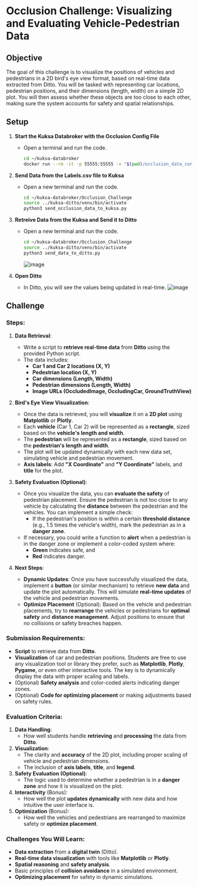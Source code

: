 # Occlusion Challenge: Visualizing and Evaluating Vehicle-Pedestrian Data

## Objective
The goal of this challenge is to visualize the positions of vehicles and pedestrians in a 2D bird's eye view format, based on real-time data extracted from Ditto. You will be tasked with representing car locations, pedestrian positions, and their dimensions (length, width) on a simple 2D plot. You will then assess whether these objects are too close to each other, making sure the system accounts for safety and spatial relationships.

## Setup
1. **Start the Kuksa Databroker with the Occlusion Config File**
   - Open a terminal and run the code.
     ```bash 
     cd ~/kuksa-databroker
     docker run --rm -it -p 55555:55555 -v "$(pwd)/occlusion_data_config.json:/occlusion_data_config.json" ghcr.io/eclipse-kuksa/kuksa-databroker:main --insecure --vss /occlusion_data_config.json
     ```

2. **Send Data from the Labels.csv file to Kuksa**
   - Open a new terminal and run the code.
     ```bash 
     cd ~/kuksa-databroker/Occlusion_Challenge
     source ../kuksa-ditto/venv/bin/activate
     python3 send_occlusion_data_to_kuksa.py
     ```

3. **Retreive Data from the Kuksa and Send it to Ditto**
   - Open a new terminal and run the code.
     ```bash 
     cd ~/kuksa-databroker/Occlusion_Challenge
     source ../kuksa-ditto/venv/bin/activate
     python3 send_data_to_ditto.py
     ```
     ![image](https://github.com/user-attachments/assets/c40f57cc-d069-4da9-8a2b-9a8f99b970a0)

 4. **Open Ditto**
    - In Ditto, you will see the values being updated in real-time.
      ![image](https://github.com/user-attachments/assets/7568e53f-642d-4b65-9ca5-2433c680b12f)


## Challenge

### Steps:

1. **Data Retrieval**:
   - Write a script to **retrieve real-time data** from **Ditto** using the provided Python script.
   - The data includes:
     - **Car 1 and Car 2 locations (X, Y)**
     - **Pedestrian location (X, Y)**
     - **Car dimensions (Length, Width)**
     - **Pedestrian dimensions (Length, Width)**
     - **Image URLs (OccludedImage, OccludingCar, GroundTruthView)**

2. **Bird's Eye View Visualization**:
   - Once the data is retrieved, you will **visualize** it on a **2D plot** using **Matplotlib** or **Plotly**.
   - Each **vehicle** (Car 1, Car 2) will be represented as a **rectangle**, sized based on the **vehicle's length and width**.
   - The **pedestrian** will be represented as a **rectangle**, sized based on the **pedestrian's length and width**.
   - The plot will be updated dynamically with each new data set, simulating vehicle and pedestrian movement.
   - **Axis labels**: Add **"X Coordinate"** and **"Y Coordinate"** labels, and **title** for the plot.

3. **Safety Evaluation (Optional)**:
   - Once you visualize the data, you can **evaluate the safety** of pedestrian placement. Ensure the pedestrian is not too close to any vehicle by calculating the **distance** between the pedestrian and the vehicles. You can implement a simple check:
     - If the pedestrian's position is within a certain **threshold distance** (e.g., 1.5 times the vehicle's width), mark the pedestrian as in a **danger zone**.
   - If necessary, you could write a function to **alert** when a pedestrian is in the danger zone or implement a color-coded system where:
     - **Green** indicates safe, and
     - **Red** indicates danger.

4. **Next Steps**:
   - **Dynamic Updates**: Once you have successfully visualized the data, implement a **button** (or similar mechanism) to retrieve **new data** and update the plot automatically. This will simulate **real-time updates** of the vehicle and pedestrian movements.
   - **Optimize Placement** (Optional): Based on the vehicle and pedestrian placements, try to **rearrange** the vehicles or pedestrians for **optimal safety** and **distance management**. Adjust positions to ensure that no collisions or safety breaches happen.

### Submission Requirements:
- **Script** to retrieve data from **Ditto**.
- **Visualization** of car and pedestrian positions. Students are free to use any visualization tool or library they prefer, such as **Matplotlib**, **Plotly**, **Pygame**, or even other interactive tools. The key is to dynamically display the data with proper scaling and labels.
- (Optional) **Safety analysis** and color-coded alerts indicating danger zones.
- (Optional) **Code for optimizing placement** or making adjustments based on safety rules.

### Evaluation Criteria:
1. **Data Handling**:
   - How well students handle **retrieving** and **processing** the data from **Ditto**.
2. **Visualization**:
   - The clarity and **accuracy** of the 2D plot, including proper scaling of vehicle and pedestrian dimensions.
   - The inclusion of **axis labels**, **title**, and **legend**.
3. **Safety Evaluation (Optional)**:
   - The logic used to determine whether a pedestrian is in a **danger zone** and how it is visualized on the plot.
4. **Interactivity** (Bonus):
   - How well the plot **updates dynamically** with new data and how intuitive the user interface is.
5. **Optimization** (Bonus):
   - How well the vehicles and pedestrians are rearranged to maximize safety or **optimize placement**.

### Challenges You Will Learn:
- **Data extraction** from a **digital twin** (Ditto).
- **Real-time data visualization** with tools like **Matplotlib** or **Plotly**.
- **Spatial reasoning** and **safety analysis**.
- Basic principles of **collision avoidance** in a simulated environment.
- **Optimizing placement** for safety in dynamic simulations.
